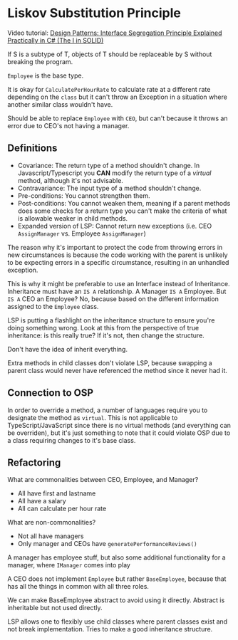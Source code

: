 # Liskov Substitution Principle

Video tutorial: [Design Patterns: Interface Segregation Principle Explained Practically in C# (The I in SOLID)](https://youtu.be/-3UXq2krhyw)

If S is a subtype of T, objects of T should be replaceable by S without breaking the program.

`Employee` is the base type.

It is okay for `CalculatePerHourRate` to calculate rate at a different rate depending on the `class` but it can't throw an Exception in a situation where another similar class wouldn't have.

Should be able to replace `Employee` with `CEO`, but can't because it throws an error due to CEO's not having a manager.

## Definitions
- Covariance: The return type of a method shouldn't change. In Javascript/Typescript you **CAN** modify the return type of a *virtual* method, although it's not advisable.
- Contravariance: The input type of a method shouldn't change.
- Pre-conditions: You cannot strengthen them.
- Post-conditions: You cannot weaken them, meaning if a parent methods does some checks for a return type you can't make the criteria of what is allowable weaker in child methods.
- Expanded version of LSP: Cannot return new exceptions (i.e. CEO `AssignManager` vs. Employee `AssignManager`)

The reason why it's important to protect the code from throwing errors in new circumstances is because the code working with the parent is unlikely to be expecting errors in a specific circumstance, resulting in an unhandled exception.

This is why it might be preferable to use an Interface instead of Inheritance. Inheritance must have an `IS A` relationship. A Manager `IS A` Employee. But `IS A` CEO an Employee? No, because based on the different information assigned to the `Employee` class.

LSP is putting a flashlight on the inheritance structure to ensure you're doing something wrong. Look at this from the perspective of true inheritance: is this really true? If it's not, then change the structure.

Don't have the idea of inherit everything.

Extra methods in child classes don't violate LSP, because swapping a parent class would never have referenced the method since it never had it.

## Connection to OSP
In order to override a method, a number of languages require you to designate the method as `virtual`. This is not applicable to TypeScript/JavaScript since there is no virtual methods (and everything can be overriden), but it's just something to note that it could violate OSP due to a class requiring changes to it's base class.

## Refactoring

What are commonalities between CEO, Employee, and Manager?
- All have first and lastname
- All have a salary
- All can calculate per hour rate

What are non-commonalities?
- Not all have managers
- Only manager and CEOs have `generatePerformanceReviews()`

A manager has employee stuff, but also some additional functionality for a manager, where `IManager` comes into play

A CEO does not implement `Employee` but rather `BaseEmployee`, because that has all the things in common with all three roles.

We can make BaseEmployee abstract to avoid using it directly. Abstract is inheritable but not used directly.

LSP allows one to flexibly use child classes where parent classes exist and not break implementation. Tries to make a good inheritance structure.